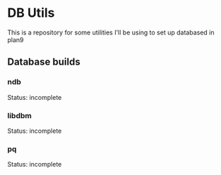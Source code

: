 # DB Utils
This is a repository for some utilities I'll be using to set up databased in plan9
## Database builds
### ndb
Status: incomplete
### libdbm
Status: incomplete
### pq
Status: incomplete